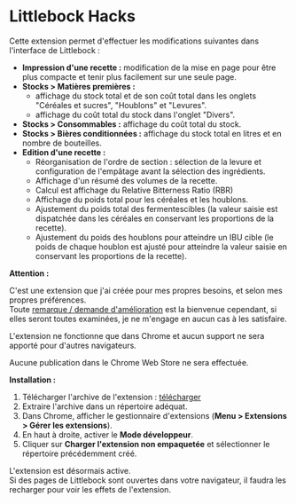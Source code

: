 # Littlebock Hacks

Cette extension permet d'effectuer les modifications suivantes dans l'interface de Littlebock :

- **Impression d'une recette :** modification de la mise en page pour être plus compacte et tenir plus facilement sur une seule page.
- **Stocks > Matières premières :** 
  - affichage du stock total et de son coût total dans les onglets "Céréales et sucres", "Houblons" et "Levures".
  - affichage du coût total du stock dans l'onglet "Divers".
- **Stocks > Consommables :** affichage du coût total du stock.
- **Stocks > Bières conditionnées :** affichage du stock total en litres et en nombre de bouteilles.
- **Edition d'une recette :**
  - Réorganisation de l'ordre de section : sélection de la levure et configuration de l'empâtage avant la sélection des ingrédients.
  - Affichage d'un résumé des volumes de la recette.
  - Calcul est affichage du Relative Bitterness Ratio (RBR)
  - Affichage du poids total pour les céréales et les houblons.
  - Ajustement du poids total des fermentescibles (la valeur saisie est dispatchée dans les céréales en conservant les proportions de la recette).
  - Ajustement du poids des houblons pour atteindre un IBU cible (le poids de chaque houblon est ajusté pour atteindre la valeur saisie en conservant les proportions de la recette).

**Attention :**

C'est une extension que j'ai créée pour mes propres besoins, et selon mes propres préférences.  
Toute [remarque / demande d'amélioration](https://github.com/bgaze/littlebock-hacks/issues) est la bienvenue cependant, si elles seront toutes examinées, je ne m'engage en aucun cas à les satisfaire.

L'extension ne fonctionne que dans Chrome et aucun support ne sera apporté pour d'autres navigateurs.

Aucune publication dans le Chrome Web Store ne sera effectuée.

**Installation :**

1. Télécharger l'archive de l'extension : [télécharger](https://github.com/bgaze/littlebock-hacks/archive/refs/heads/main.zip)
2. Extraire l'archive dans un répertoire adéquat.
3. Dans Chrome, afficher le gestionnaire d'extensions (**Menu > Extensions > Gérer les extensions**).
4. En haut à droite, activer le **Mode développeur**.
5. Cliquer sur **Charger l'extension non empaquetée** et sélectionner le répertoire précédemment créé.

L'extension est désormais active.  
Si des pages de Littlebock sont ouvertes dans votre navigateur, il faudra les recharger pour voir les effets de l'extension.